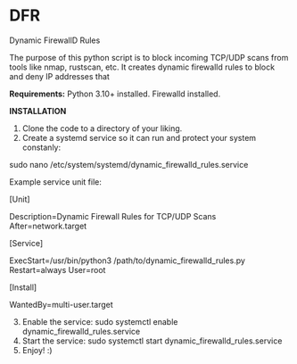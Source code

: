 # DFR
Dynamic FirewallD Rules

The purpose of this python script is to block incoming TCP/UDP scans from tools like nmap, rustscan, etc. It creates dynamic firewalld rules to block and deny IP addresses that

**Requirements:**
Python 3.10+ installed.
Firewalld installed.

**INSTALLATION**

1. Clone the code to a directory of your liking.
2. Create a systemd service so it can run and protect your system constanly:

sudo nano /etc/system/systemd/dynamic_firewalld_rules.service

Example service unit file:

[Unit]

Description=Dynamic Firewall Rules for TCP/UDP Scans
After=network.target

[Service]

ExecStart=/usr/bin/python3 /path/to/dynamic_firewalld_rules.py
Restart=always
User=root

[Install]

WantedBy=multi-user.target

3. Enable the service:
sudo systemctl enable dynamic_firewalld_rules.service
4. Start the service:
sudo systemctl start dynamic_firewalld_rules.service
5. Enjoy! :)
